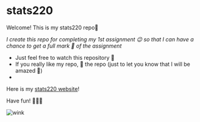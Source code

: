 # stats220

Welcome! This is my stats220 repo🥰

*I create this repo for completing my 1st assignment 😉 so that I can have a chance to get a full mark 🤩 of the assignment*

- Just feel free to watch this repository 💖
- If you really like my repo, 🌟 the repo (just to let you know that I will be amazed 👀)
- 

Here is my [stats220 website](https://nikita-wang.github.io/stats220/)!

Have fun! 🥳🥳🥳







![wink](https://img-9gag-fun.9cache.com/photo/ax9KjVL_460s.jpg)
